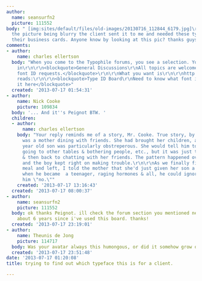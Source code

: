 ```yaml
---
author:
  name: seansurfn2
  picture: 111552
body: " [img:sites/default/files/old-images/20130716_112844_6179.jpg]\r\nsorry about
  the picture being blurry the client sent it to me and needed these typefaces for
  their business cards. Anyone know by looking at this pic? thanks guys!"
comments:
- author:
    name: charles ellertson
  body: "When you come to the Typophile forums, you see a selection. You have posted
    in\r\n\r\n<blockquote>General Discussions\r\nAll topics are welcome\u2014except
    font ID requests.</blockquote>\r\n\r\nWhat you want is\r\n\r\nhttp://typophile.com/typeid\r\n\r\nWhich
    reads:\r\n\r\n<blockquote>Type ID Board\r\nNeed to know what font it is? Post
    it here</blockquote>"
  created: '2013-07-17 01:54:31'
- author:
    name: Nick Cooke
    picture: 109834
  body: '... And it''s Peignot BTW. '
  children:
  - author:
      name: charles ellertson
    body: "Your reply reminds me of a story, Mr. Cooke. True story, by the way.\r\n\r\nThere
      was a mother dining with friends. She had brought her children, and her 9-10
      year old son was particularly obstreperous. She would tell him to stop his yelling,
      going to other tables & bothering people, etc., but it was just the one sentence
      & then back to chatting with her friends. The pattern happened over & over,
      and the boy kept right on making trouble.\r\n\r\nAs we finally finished our
      meal and left, I told the mother that she'd just given her son a lesson, that
      when he became  a teenager, raging hormones & all, he could ignore a woman telling
      him \"no.\""
    created: '2013-07-17 13:16:43'
  created: '2013-07-17 08:00:37'
- author:
    name: seansurfn2
    picture: 111552
  body: ok thanks Peignot. ill check the forum section you mentioned next time. been
    about 6 years since i've used this board. thanks!
  created: '2013-07-17 23:19:01'
- author:
    name: Theunis de Jong
    picture: 114717
  body: Was your avatar always this humongous, or did it somehow grow over time?
  created: '2013-07-17 23:51:48'
date: '2013-07-17 01:20:08'
title: trying to find out which typeface this is for a client.

---
```

